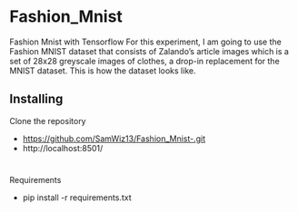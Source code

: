 # Fashion_Mnist
Fashion Mnist with Tensorflow
For this experiment, I am going to use the Fashion MNIST dataset that consists of Zalando’s article images which is a set of 28x28 greyscale images of clothes, a drop-in replacement for the MNIST dataset. This is how the dataset looks like.


## Installing
Clone the repository
  - https://github.com/SamWiz13/Fashion_Mnist-.git  
  - http://localhost:8501/
#
  
#
Requirements
  - pip install -r requirements.txt
  
  


